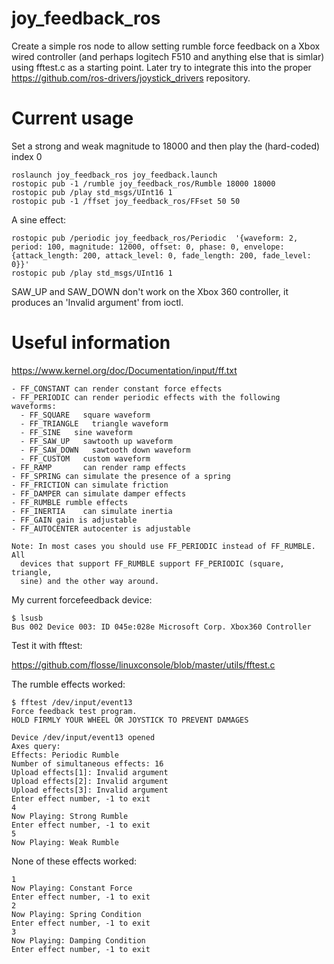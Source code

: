joy_feedback_ros
================

Create a simple ros node to allow setting rumble force feedback on a Xbox wired controller (and perhaps logitech F510 and anything else that is simlar) using fftest.c as a starting point.  Later try to integrate this into the proper https://github.com/ros-drivers/joystick_drivers repository.

Current usage
=============

Set a strong and weak magnitude to 18000 and then play the (hard-coded) index 0

    roslaunch joy_feedback_ros joy_feedback.launch 
    rostopic pub -1 /rumble joy_feedback_ros/Rumble 18000 18000
    rostopic pub /play std_msgs/UInt16 1
    rostopic pub -1 /ffset joy_feedback_ros/FFset 50 50

A sine effect:

    rostopic pub /periodic joy_feedback_ros/Periodic  '{waveform: 2, period: 100, magnitude: 12000, offset: 0, phase: 0, envelope:  {attack_length: 200, attack_level: 0, fade_length: 200, fade_level: 0}}'
    rostopic pub /play std_msgs/UInt16 1


SAW_UP and SAW_DOWN don't work on the Xbox 360 controller, it produces an 'Invalid argument' from ioctl.

Useful information
==================

https://www.kernel.org/doc/Documentation/input/ff.txt

    - FF_CONSTANT can render constant force effects
    - FF_PERIODIC can render periodic effects with the following waveforms:
      - FF_SQUARE   square waveform
      - FF_TRIANGLE   triangle waveform
      - FF_SINE   sine waveform
      - FF_SAW_UP   sawtooth up waveform
      - FF_SAW_DOWN   sawtooth down waveform
      - FF_CUSTOM   custom waveform
    - FF_RAMP       can render ramp effects
    - FF_SPRING can simulate the presence of a spring
    - FF_FRICTION can simulate friction
    - FF_DAMPER can simulate damper effects
    - FF_RUMBLE rumble effects
    - FF_INERTIA    can simulate inertia
    - FF_GAIN gain is adjustable
    - FF_AUTOCENTER autocenter is adjustable

    Note: In most cases you should use FF_PERIODIC instead of FF_RUMBLE. All
      devices that support FF_RUMBLE support FF_PERIODIC (square, triangle,
      sine) and the other way around.

My current forcefeedback device:

    $ lsusb
    Bus 002 Device 003: ID 045e:028e Microsoft Corp. Xbox360 Controller


Test it with fftest:

https://github.com/flosse/linuxconsole/blob/master/utils/fftest.c

The rumble effects worked:

    $ fftest /dev/input/event13
    Force feedback test program.
    HOLD FIRMLY YOUR WHEEL OR JOYSTICK TO PREVENT DAMAGES

    Device /dev/input/event13 opened
    Axes query: 
    Effects: Periodic Rumble 
    Number of simultaneous effects: 16
    Upload effects[1]: Invalid argument
    Upload effects[2]: Invalid argument
    Upload effects[3]: Invalid argument
    Enter effect number, -1 to exit
    4
    Now Playing: Strong Rumble
    Enter effect number, -1 to exit
    5
    Now Playing: Weak Rumble

None of these effects worked:

    1
    Now Playing: Constant Force
    Enter effect number, -1 to exit
    2
    Now Playing: Spring Condition
    Enter effect number, -1 to exit
    3
    Now Playing: Damping Condition
    Enter effect number, -1 to exit
